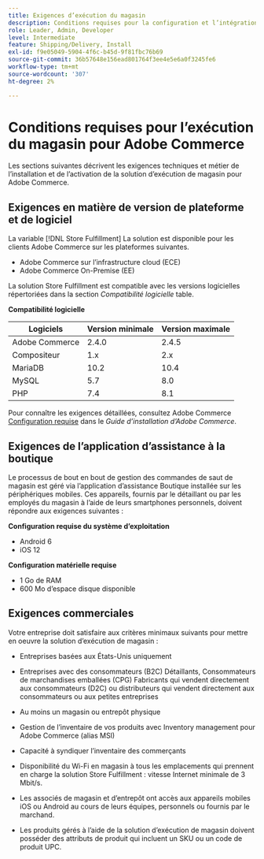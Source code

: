 ```yaml
---
title: Exigences d’exécution du magasin
description: Conditions requises pour la configuration et l’intégration de la variable [!DNL Store Fulfillment solution].
role: Leader, Admin, Developer
level: Intermediate
feature: Shipping/Delivery, Install
exl-id: f9e05049-5904-4f6c-b45d-9f81fbc76b69
source-git-commit: 36b57648e156ead801764f3ee4e5e6a0f3245fe6
workflow-type: tm+mt
source-wordcount: '307'
ht-degree: 2%

---
```


# Conditions requises pour l’exécution du magasin pour Adobe Commerce

Les sections suivantes décrivent les exigences techniques et métier de l’installation et de l’activation de la solution d’exécution de magasin pour Adobe Commerce.

## Exigences en matière de version de plateforme et de logiciel

La variable [!DNL Store Fulfillment] La solution est disponible pour les clients Adobe Commerce sur les plateformes suivantes.

- Adobe Commerce sur l’infrastructure cloud (ECE)
- Adobe Commerce On-Premise (EE)

La solution Store Fulfillment est compatible avec les versions logicielles répertoriées dans la section *Compatibilité logicielle* table.

**Compatibilité logicielle**

| **Logiciels** | **Version minimale** | **Version maximale** |
|----------------|---------------------|---------------------|
| Adobe Commerce | 2.4.0 | 2.4.5 |
| Compositeur | 1.x | 2.x |
| MariaDB | 10.2 | 10.4 |
| MySQL | 5.7 | 8.0 |
| PHP | 7.4 | 8.1 |

Pour connaître les exigences détaillées, consultez Adobe Commerce [Configuration requise](https://experienceleague.adobe.com/docs/commerce-operations/installation-guide/system-requirements.html) dans le *Guide d’installation d’Adobe Commerce*.

## Exigences de l’application d’assistance à la boutique

Le processus de bout en bout de gestion des commandes de saut de magasin est géré via l’application d’assistance Boutique installée sur les périphériques mobiles. Ces appareils, fournis par le détaillant ou par les employés du magasin à l’aide de leurs smartphones personnels, doivent répondre aux exigences suivantes :

**Configuration requise du système d’exploitation**

- Android 6
- iOS 12

**Configuration matérielle requise**

- 1 Go de RAM
- 600 Mo d’espace disque disponible

## Exigences commerciales

Votre entreprise doit satisfaire aux critères minimaux suivants pour mettre en oeuvre la solution d’exécution de magasin :

- Entreprises basées aux États-Unis uniquement

- Entreprises avec des consommateurs (B2C) Détaillants, Consommateurs de marchandises emballées (CPG) Fabricants qui vendent directement aux consommateurs (D2C) ou distributeurs qui vendent directement aux consommateurs ou aux petites entreprises

- Au moins un magasin ou entrepôt physique

- Gestion de l’inventaire de vos produits avec Inventory management pour Adobe Commerce (alias MSI)

- Capacité à syndiquer l’inventaire des commerçants

- Disponibilité du Wi-Fi en magasin à tous les emplacements qui prennent en charge la solution Store Fulfillment : vitesse Internet minimale de 3 Mbit/s.

- Les associés de magasin et d’entrepôt ont accès aux appareils mobiles iOS ou Android au cours de leurs équipes, personnels ou fournis par le marchand.

- Les produits gérés à l’aide de la solution d’exécution de magasin doivent posséder des attributs de produit qui incluent un SKU ou un code de produit UPC.
